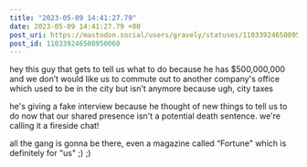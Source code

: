 ```yaml
---
title: "2023-05-09 14:41:27.79"
date: 2023-05-09 14:41:27.79 +00
post_uri: https://mastodon.social/users/gravely/statuses/110339246508950060
post_id: 110339246508950060
---
```

hey this guy that gets to tell us what to do because he has $500,000,000 and we don’t would like us to commute out to another company's office which used to be in the city but isn't anymore because ugh, city taxes

he's giving a fake interview because he thought of new things to tell us to do now that our shared presence isn't a potential death sentence. we're calling it a fireside chat!

all the gang is gonna be there, even a magazine called “Fortune" which is definitely for "us" ;) ;)


